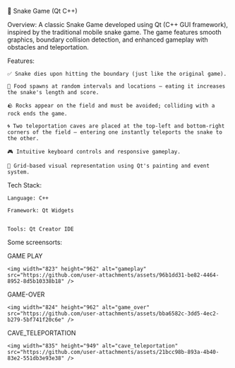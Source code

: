 🐍 Snake Game (Qt C++)

Overview:
A classic Snake Game developed using Qt (C++ GUI framework), inspired by the traditional mobile snake game. The game features smooth graphics, boundary collision detection, and enhanced gameplay with obstacles and teleportation.

Features:

    ✅ Snake dies upon hitting the boundary (just like the original game).

    🍎 Food spawns at random intervals and locations — eating it increases the snake's length and score.

    🪨 Rocks appear on the field and must be avoided; colliding with a rock ends the game.

    🌀 Two teleportation caves are placed at the top-left and bottom-right corners of the field — entering one instantly teleports the snake to the other.

    🎮 Intuitive keyboard controls and responsive gameplay.

    🎨 Grid-based visual representation using Qt's painting and event system.

Tech Stack:

    Language: C++

    Framework: Qt Widgets


    Tools: Qt Creator IDE

Some screensorts:

GAME PLAY

    <img width="823" height="962" alt="gameplay" src="https://github.com/user-attachments/assets/96b1dd31-be82-4464-8952-8d5b10338b18" />

GAME-OVER

    <img width="824" height="962" alt="game_over" src="https://github.com/user-attachments/assets/bba6582c-3dd5-4ec2-b279-5bf741f20c6e" />

CAVE_TELEPORTATION

    <img width="835" height="949" alt="cave_teleportation" src="https://github.com/user-attachments/assets/21bcc98b-893a-4b40-83e2-551db3e93e38" />
